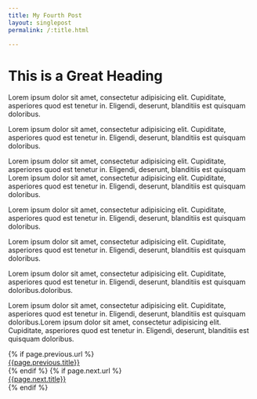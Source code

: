 ```yaml
---
title: My Fourth Post
layout: singlepost
permalink: /:title.html

---
```

<h1>This is a Great Heading</h1>

Lorem ipsum dolor sit amet, consectetur adipisicing elit. Cupiditate, asperiores quod est tenetur in. Eligendi, deserunt, blanditiis est quisquam doloribus.<!--more-->

Lorem ipsum dolor sit amet, consectetur adipisicing elit. Cupiditate, asperiores quod est tenetur in. Eligendi, deserunt, blanditiis est quisquam doloribus.

Lorem ipsum dolor sit amet, consectetur adipisicing elit. Cupiditate, asperiores quod est tenetur in. Eligendi, deserunt, blanditiis est quisquam Lorem ipsum dolor sit amet, consectetur adipisicing elit. Cupiditate, asperiores quod est tenetur in. Eligendi, deserunt, blanditiis est quisquam doloribus.

Lorem ipsum dolor sit amet, consectetur adipisicing elit. Cupiditate, asperiores quod est tenetur in. Eligendi, deserunt, blanditiis est quisquam doloribus.

Lorem ipsum dolor sit amet, consectetur adipisicing elit. Cupiditate, asperiores quod est tenetur in. Eligendi, deserunt, blanditiis est quisquam doloribus.

Lorem ipsum dolor sit amet, consectetur adipisicing elit. Cupiditate, asperiores quod est tenetur in. Eligendi, deserunt, blanditiis est quisquam doloribus.doloribus.

Lorem ipsum dolor sit amet, consectetur adipisicing elit. Cupiditate, asperiores quod est tenetur in. Eligendi, deserunt, blanditiis est quisquam doloribus.Lorem ipsum dolor sit amet, consectetur adipisicing elit. Cupiditate, asperiores quod est tenetur in. Eligendi, deserunt, blanditiis est quisquam doloribus.

<div class="clearfix">
{% if page.previous.url %}
	<div class="col_half tleft"><a href="{{page.previous.url}}" data-animate="tada" class="button button-border button-xlarge nobottommargin"><i class="icon-line-arrow-left"></i>{{page.previous.title}}</a> 
	</div>
{% endif %}
{% if page.next.url %}
	<div class="col_half col_last tright">
		<a href="{{page.next.url}}" data-scrollto="#section-pricing" class="button button-border button-xlarge nobottommargin">{{page.next.title}}<i class="icon-line-arrow-right"></i></a>
	</div>
{% endif %}
</div>
